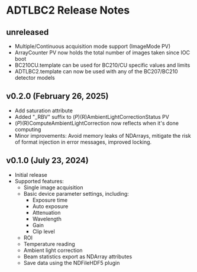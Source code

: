 ADTLBC2 Release Notes
=====================

unreleased
----------

* Multiple/Continuous acquisition mode support (ImageMode PV)
* ArrayCounter PV now holds the total number of images taken since IOC boot
* BC210CU.template can be used for BC210/CU specific values and limits
* ADTLBC2.template can now be used with any of the BC207/BC210 detector models

v0.2.0 (February 26, 2025)
--------------------------

* Add saturation attribute
* Added "_RBV" suffix to $(P)$(R)AmbientLightCorrectionStatus PV
* $(P)$(R)ComputeAmbientLightCorrection now reflects when it's done computing
* Minor improvements: Avoid memory leaks of NDArrays, mitigate the risk of
format injection in error messages, improved locking.

v0.1.0 (July 23, 2024)
---------------------

* Initial release
* Supported features:
  - Single image acquisition
  - Basic device parameter settings, including:
    - Exposure time
    - Auto exposure
    - Attenuation
    - Wavelength
    - Gain
    - Clip level
  - ROI
  - Temperature reading
  - Ambient light correction
  - Beam statistics export as NDArray attributes
  - Save data using the NDFileHDF5 plugin
